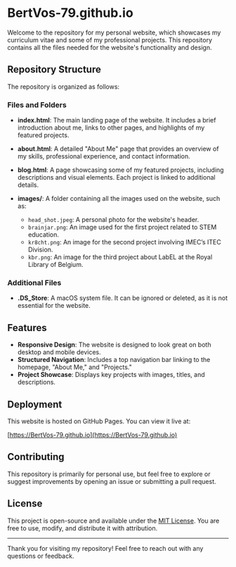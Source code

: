 # BertVos-79.github.io

Welcome to the repository for my personal website, which showcases my curriculum vitae and some of my professional projects. This repository contains all the files needed for the website's functionality and design.

## Repository Structure

The repository is organized as follows:

### Files and Folders

- **index.html**: The main landing page of the website. It includes a brief introduction about me, links to other pages, and highlights of my featured projects.
  
- **about.html**: A detailed "About Me" page that provides an overview of my skills, professional experience, and contact information.

- **blog.html**: A page showcasing some of my featured projects, including descriptions and visual elements. Each project is linked to additional details.

- **images/**: A folder containing all the images used on the website, such as:
  - `head_shot.jpeg`: A personal photo for the website's header.
  - `brainjar.png`: An image used for the first project related to STEM education.
  - `kr8cht.png`: An image for the second project involving IMEC’s ITEC Division.
  - `kbr.png`: An image for the third project about LabEL at the Royal Library of Belgium.

### Additional Files

- **.DS_Store**: A macOS system file. It can be ignored or deleted, as it is not essential for the website.

## Features

- **Responsive Design**: The website is designed to look great on both desktop and mobile devices.
- **Structured Navigation**: Includes a top navigation bar linking to the homepage, "About Me," and "Projects."
- **Project Showcase**: Displays key projects with images, titles, and descriptions.

## Deployment

This website is hosted on GitHub Pages. You can view it live at:

[https://BertVos-79.github.io](https://BertVos-79.github.io)

## Contributing

This repository is primarily for personal use, but feel free to explore or suggest improvements by opening an issue or submitting a pull request.

## License

This project is open-source and available under the [MIT License](LICENSE). You are free to use, modify, and distribute it with attribution.

---

Thank you for visiting my repository! Feel free to reach out with any questions or feedback.
